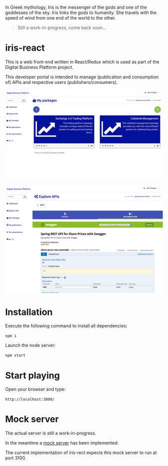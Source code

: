 In Greek mythology, Iris is the messenger of the gods and one of the goddesses of the sky. Iris links the gods to humanity.
She travels with the speed of wind from one end of the world to the other.

> Still a work-in-progress, come back soon...

# iris-react

This is a web front-end written in React/Redux which is used as part of the Digital Business Platform project.

This developer portal is intended to manage (publication and consumption of) APIs and respective users (publishers/consumers).

![Alt text](./docs/packages.png "Packages screen")

![Alt text](./docs/swagger.png "Documentation screen")

# Installation

Execute the following command to install all dependencies:

`npm i`

Launch the node server:

`npm start`

# Start playing

Open your browser and type:

`http://localhost:3000/`

# Mock server

The actual server is still a work-in-progress.

In the meantime a [mock server](https://github.com/bidispot/iris-be-mock) has been implemented:

The current implementation of iris-rect expects this mock server to run at port 3100.
